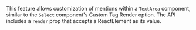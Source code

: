 This feature allows customization of mentions within a `TextArea` component, similar to the `Select` component's Custom Tag Render option. The API includes a `render` prop that accepts a ReactElement as its value.

